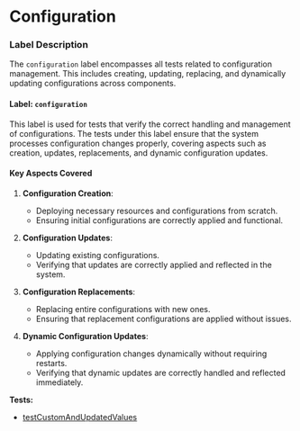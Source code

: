 # Configuration

### Label Description
The `configuration` label encompasses all tests related to configuration management. This includes creating, updating, replacing, and dynamically updating configurations across components.

#### Label: `configuration`

This label is used for tests that verify the correct handling and management of configurations. The tests under this label ensure that the system processes configuration changes properly, covering aspects such as creation, updates, replacements, and dynamic configuration updates.

#### Key Aspects Covered
1. **Configuration Creation**:
    - Deploying necessary resources and configurations from scratch.
    - Ensuring initial configurations are correctly applied and functional.

2. **Configuration Updates**:
    - Updating existing configurations.
    - Verifying that updates are correctly applied and reflected in the system.

3. **Configuration Replacements**:
    - Replacing entire configurations with new ones.
    - Ensuring that replacement configurations are applied without issues.

4. **Dynamic Configuration Updates**:
    - Applying configuration changes dynamically without requiring restarts.
    - Verifying that dynamic updates are correctly handled and reflected immediately.


<!-- generated part -->
**Tests:**
- [testCustomAndUpdatedValues](../../.././development-docs/systemtests/io.strimzi.systemtest.bridge.HttpBridgeST.md)
